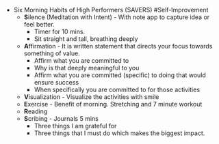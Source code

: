 - Six Morning Habits of High Performers (SAVERS) #Self-Improvement
	- **S**ilence (Meditation with Intent) - With note app to capture idea or feel better.
		- Timer for 10 mins.
		- Sit straight and tall, breathing deeply
	- **A**ffirmation - It is written statement that directs your focus towards something of value.
		- Affirm what you are committed to
		- Why is that deeply meaningful to you
		- Affirm what you are committed (specific) to doing that would ensure success
		- When specifically you are committed to for those activities
	- **V**isualization - Visualize the activities with smile
	- **E**xercise - Benefit of morning. Stretching and 7 minute workout
	- **R**eading
	- **S**cribing - Journals 5 mins
		- Three things I am grateful for
		- Three things that I must do which makes the biggest impact.